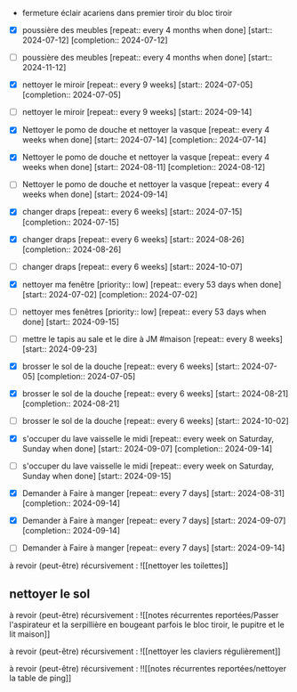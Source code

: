 - fermeture éclair acariens dans premier tiroir du bloc tiroir
- [X] poussière des meubles  [repeat:: every 4 months when done]  [start:: 2024-07-12]  [completion:: 2024-07-12]
- [ ] poussière des meubles  [repeat:: every 4 months when done]  [start:: 2024-11-12]

- [X] nettoyer le miroir  [repeat:: every 9 weeks]  [start:: 2024-07-05]  [completion:: 2024-07-05]
- [ ] nettoyer le miroir  [repeat:: every 9 weeks]  [start:: 2024-09-14]
- [X] Nettoyer le pomo de douche  et nettoyer la vasque  [repeat:: every 4 weeks when done]  [start:: 2024-07-14]  [completion:: 2024-07-14]
- [X] Nettoyer le pomo de douche  et nettoyer la vasque  [repeat:: every 4 weeks when done]  [start:: 2024-08-11]  [completion:: 2024-08-12]
- [ ] Nettoyer le pomo de douche  et nettoyer la vasque  [repeat:: every 4 weeks when done]  [start:: 2024-09-14]
- [X] changer draps  [repeat:: every 6 weeks]  [start:: 2024-07-15]  [completion:: 2024-07-15]
- [X] changer draps  [repeat:: every 6 weeks]  [start:: 2024-08-26]  [completion:: 2024-08-26]
- [ ] changer draps  [repeat:: every 6 weeks]  [start:: 2024-10-07]
- [X] nettoyer ma fenêtre  [priority:: low]  [repeat:: every 53 days when done]  [start:: 2024-07-02]  [completion:: 2024-07-02]
- [ ] nettoyer mes fenêtres  [priority:: low]  [repeat:: every 53 days when done]  [start:: 2024-09-15]
- [ ] mettre le tapis au sale et le dire à JM #maison  [repeat:: every 8 weeks]  [start:: 2024-09-23]
- [X] brosser le sol de la douche  [repeat:: every 6 weeks]  [start:: 2024-07-05]  [completion:: 2024-07-05]
- [X] brosser le sol de la douche  [repeat:: every 6 weeks]  [start:: 2024-08-21]  [completion:: 2024-08-21]
- [ ] brosser le sol de la douche  [repeat:: every 6 weeks]  [start:: 2024-10-02]

- [X] s'occuper du lave vaisselle le midi  [repeat:: every week on Saturday, Sunday when done]  [start:: 2024-09-07]  [completion:: 2024-09-14]
- [ ] s'occuper du lave vaisselle le midi  [repeat:: every week on Saturday, Sunday when done]  [start:: 2024-09-15]

- [X] Demander à Faire à manger  [repeat:: every 7 days]  [start:: 2024-08-31]  [completion:: 2024-09-14]
- [X] Demander à Faire à manger  [repeat:: every 7 days]  [start:: 2024-09-07]  [completion:: 2024-09-14]
- [ ] Demander à Faire à manger  [repeat:: every 7 days]  [start:: 2024-09-14]


à revoir (peut-être) récursivement : 
![[nettoyer les toilettes]]
## nettoyer le sol
à revoir (peut-être) récursivement : 
![[notes récurrentes reportées/Passer l'aspirateur et la serpillière en bougeant parfois le bloc tiroir, le pupitre et le lit maison]]

à revoir (peut-être) récursivement : 
![[nettoyer les claviers régulièrement]]

à revoir (peut-être) récursivement : 
!![[notes récurrentes reportées/nettoyer la table de ping]]